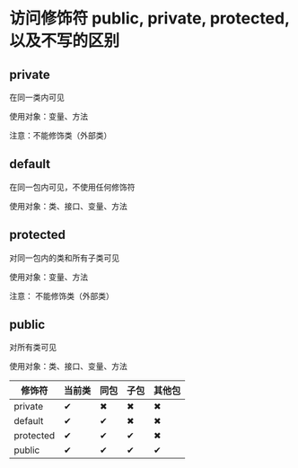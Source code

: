 # 访问修饰符 public, private, protected, 以及不写的区别

## private 

在同一类内可见

使用对象：变量、方法 

注意：不能修饰类（外部类） 

## default

在同一包内可见，不使用任何修饰符

使用对象：类、接口、变量、方法

## protected

对同一包内的类和所有子类可见

使用对象：变量、方法

注意： 不能修饰类（外部类） 

## public 

对所有类可见

使用对象：类、接口、变量、方法 

| 修饰符    | 当前类 | 同包 | 子包 | 其他包 |
| --------- | ------ | ---- | ---- | ------ |
| private   | ✔      | ✖    | ✖    | ✖      |
| default   | ✔      | ✔    | ✖    | ✖      |
| protected | ✔      | ✔    | ✔    | ✖      |
| public    | ✔      | ✔    | ✔    | ✔      |

